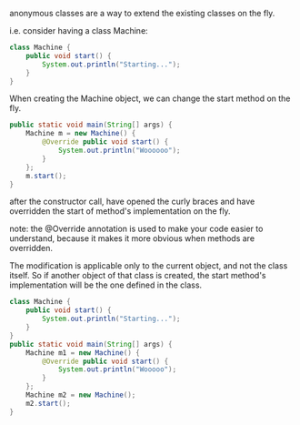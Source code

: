 anonymous classes are a way to extend the existing classes on the fly.

i.e. consider having a class Machine:

```java
class Machine {
	public void start() {
		System.out.println("Starting...");
	}
}
```

When creating the Machine object, we can change the start method on the fly.

```java
public static void main(String[] args) {
	Machine m = new Machine() {
		@Override public void start() {
			System.out.println("Woooooo");
		}
	};
	m.start();
}
```

after the constructor call, have opened the curly braces and have overridden the start of method's implementation on the fly.

note: the @Override annotation is used to make your code easier to understand, because it makes it more obvious when methods are overridden.

The modification is applicable only to the current object, and not the class itself. So if another object of that class is created, the start method's implementation will be the one defined in the class.

```java
class Machine {
	public void start() {
		System.out.println("Starting...");
	}
}
public static void main(String[] args) {
	Machine m1 = new Machine() {
		@Override public void start() {
			System.out.println("Wooooo");
		}
	};
	Machine m2 = new Machine();
	m2.start();
} 
```
